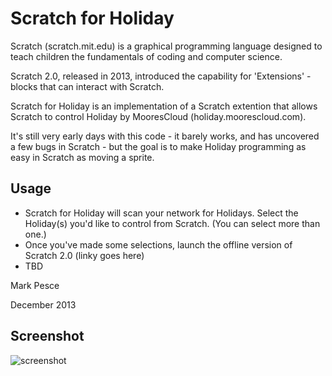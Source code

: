 Scratch for Holiday
===================

Scratch (scratch.mit.edu) is a graphical programming language designed to teach children the fundamentals of coding and computer science.

Scratch 2.0, released in 2013, introduced the capability for 'Extensions' - blocks that can interact with Scratch.

Scratch for Holiday is an implementation of a Scratch extention that allows Scratch to control Holiday by MooresCloud (holiday.moorescloud.com).

It's still very early days with this code - it barely works, and has uncovered a few bugs in Scratch - but the goal is to make Holiday programming as easy in Scratch as moving a sprite.

Usage
-----

* Scratch for Holiday will scan your network for Holidays. Select the Holiday(s) you'd like to control from Scratch. (You can select more than one.)
* Once you've made some selections, launch the offline version of Scratch 2.0 (linky goes here)
* TBD 


Mark Pesce

December 2013

     
## Screenshot
![screenshot]()

